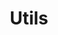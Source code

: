 ---
title: Utils
solution: turing
download: true
github-url: https://github.com/openturing/turing-utils
download-url: https://github.com/openturing/turing-utils/releases/tag/0.3.3
description: Sample Configurations and Scripts
---